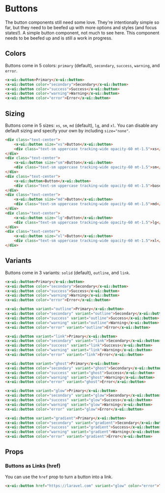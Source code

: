 # Buttons

The button components still need some love. They're intentionally simple so far, but they need to be beefed up with more options and styles (and focus states!).
A simple button component, not much to see here. This component needs to be beefed up and is still a work in progress.


## Colors
Buttons come in 5 colors: `primary` (default), `secondary`, `success`, `warning`, and `error`.

```html +demo title={Simple Buttons} previewClasses={grid gap-5 grid-cols-2 md:grid-cols-5 items-end justify-center py-12}
<x-ui::button>Primary</x-ui::button>
<x-ui::button color="secondary">Secondary</x-ui::button>
<x-ui::button color="success">Success</x-ui::button>
<x-ui::button color="warning">Warning</x-ui::button>
<x-ui::button color="error">Error</x-ui::button>
```

## Sizing
Buttons come in 5 sizes: `xs`, `sm`, `md` (default), `lg`, and `xl`. You can
disable any default sizing and specify your own by including `size="none"`.

```html +demo title={Button Sizing} previewClasses={flex space-x-5 items-end justify-center py-12}
<div class="text-center">
    <x-ui::button size="xs">Button</x-ui::button>
    <div class="text-sm uppercase tracking-wide opacity-60 mt-1.5">xs</div>
</div>
<div class="text-center">
    <x-ui::button size="sm">Button</x-ui::button>
    <div class="text-sm uppercase tracking-wide opacity-60 mt-1.5">sm</div>
</div>
<div class="text-center">
    <x-ui::button>Button</x-ui::button>
    <div class="text-sm uppercase tracking-wide opacity-60 mt-1.5">base</div>
</div>
<div class="text-center">
    <x-ui::button size="md">Button</x-ui::button>
    <div class="text-sm uppercase tracking-wide opacity-60 mt-1.5">md</div>
</div>
<div class="text-center">
    <x-ui::button size="lg">Button</x-ui::button>
    <div class="text-sm uppercase tracking-wide opacity-60 mt-1.5">lg</div>
</div>
<div class="text-center">
    <x-ui::button size="xl">Button</x-ui::button>
    <div class="text-sm uppercase tracking-wide opacity-60 mt-1.5">xl</div>
</div>
```

## Variants
Buttons come in 3 variants: `solid` (default), `outline`, and `link`.

```html +demo title={Solid Variant} previewClasses={flex items-center justify-center justify-between}
<x-ui::button>Primary</x-ui::button>
<x-ui::button color="secondary">Secondary</x-ui::button>
<x-ui::button color="success">Success</x-ui::button>
<x-ui::button color="warning">Warning</x-ui::button>
<x-ui::button color="error">Error</x-ui::button>
```

```html +demo title={Outline Variant} previewClasses={flex items-center justify-center justify-between}
<x-ui::button variant="outline">Primary</x-ui::button>
<x-ui::button color="secondary" variant="outline">Secondary</x-ui::button>
<x-ui::button color="success" variant="outline">Success</x-ui::button>
<x-ui::button color="warning" variant="outline">Warning</x-ui::button>
<x-ui::button color="error" variant="outline">Error</x-ui::button>
```

```html +demo title={Link Variant} previewClasses={flex items-center justify-center justify-between}
<x-ui::button variant="link">Primary</x-ui::button>
<x-ui::button color="secondary" variant="link">Secondary</x-ui::button>
<x-ui::button color="success" variant="link">Success</x-ui::button>
<x-ui::button color="warning" variant="link">Warning</x-ui::button>
<x-ui::button color="error" variant="link">Error</x-ui::button>
```

```html +demo title={Ghost Variant} previewClasses={flex items-center justify-center justify-between}
<x-ui::button variant="ghost">Primary</x-ui::button>
<x-ui::button color="secondary" variant="ghost">Secondary</x-ui::button>
<x-ui::button color="success" variant="ghost">Success</x-ui::button>
<x-ui::button color="warning" variant="ghost">Warning</x-ui::button>
<x-ui::button color="error" variant="ghost">Error</x-ui::button>
```

```html +demo title={Glow Variant} previewClasses={flex items-center justify-center justify-between}
<x-ui::button variant="glow">Primary</x-ui::button>
<x-ui::button color="secondary" variant="glow">Secondary</x-ui::button>
<x-ui::button color="success" variant="glow">Success</x-ui::button>
<x-ui::button color="warning" variant="glow">Warning</x-ui::button>
<x-ui::button color="error" variant="glow">Error</x-ui::button>
```

```html +demo title={Gradient Variant} previewClasses={flex items-center justify-center justify-between}
<x-ui::button variant="gradient">Primary</x-ui::button>
<x-ui::button color="secondary" variant="gradient">Secondary</x-ui::button>
<x-ui::button color="success" variant="gradient">Success</x-ui::button>
<x-ui::button color="warning" variant="gradient">Warning</x-ui::button>
<x-ui::button color="error" variant="gradient">Error</x-ui::button>
```

## Props

### Buttons as Links (href)
You can use the `href` prop to turn a button into a link.

```html +demo title={Buttons as Links} previewClasses={flex items-center justify-center py-6}
<x-ui::button href="https://laravel.com" variant="glow" color="error">This Button Links to the Laravel Docs</x-ui::button>
```

<!-- | Property | Type | Default | Description |
|:---|:---|:---|:---|
| `color` | `string` | `primary` | The color of the button. |
| `size` | `string` | `md` | The size of the button. |
| `variant` | `string` | `solid` | The variant of the button. | -->
